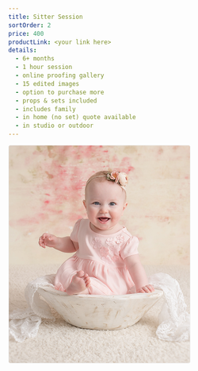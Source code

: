 ```yaml
---
title: Sitter Session
sortOrder: 2
price: 400
productLink: <your link here>
details:
  - 6+ months
  - 1 hour session
  - online proofing gallery
  - 15 edited images
  - option to purchase more
  - props & sets included
  - includes family
  - in home (no set) quote available
  - in studio or outdoor
---
```


![Sitter Milestone](../../assets/sitterMilestone.png)
